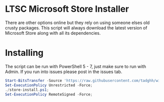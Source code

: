 # LTSC Microsoft Store Installer

There are other options online but they rely on using someone elses old crusty packages. This script will always download the latest version of Microsoft Store along with all its dependencies.

# Installing

The script can be run with PowerShell 5 - 7, just make sure to run with Admin. If you run into issues please post in the issues tab.

```powershell
Start-BitsTransfer -Source 'https://raw.githubusercontent.com/tadghh/windows-fixes/main/Install-MSStoreLTSC.ps1' -Destination ./store-install.ps1;
Set-ExecutionPolicy Unrestricted -Force;
./store-install.ps1;
Set-ExecutionPolicy RemoteSigned -Force;
```
